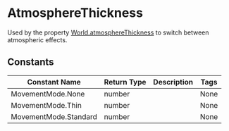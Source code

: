 # AtmosphereThickness

Used by the property [World.atmosphereThickness](../types/world#atmosphereThickness) to switch between atmospheric effects.


## Constants

| Constant Name         | Return Type | Description | Tags |
|-----------------------|-------------|-------------|------|
| MovementMode.None     | number      |             | None |
| MovementMode.Thin     | number      |             | None |
| MovementMode.Standard | number      |             | None |
